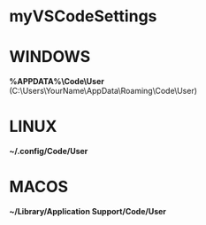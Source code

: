 # myVSCodeSettings

# WINDOWS 
<strong>%APPDATA%\Code\User</strong>
<span>(C:\Users\YourName\AppData\Roaming\Code\User)</span>


# LINUX
<strong>~/.config/Code/User</strong>


# MACOS
<strong>~/Library/Application Support/Code/User</strong>